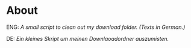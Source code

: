 # About

ENG: *A small script to clean out my download folder. (Texts in German.)*

DE: *Ein kleines Skript um meinen Downlaoadordner auszumisten.*
